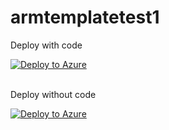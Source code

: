 # armtemplatetest1
<p>Deploy with code</p>
<a href="https://portal.azure.com/#create/Microsoft.Template/uri/https%3A%2F%2Fraw.githubusercontent.com%2Fparwejp%2Farmtemplatetest1%2Fdevelopment%2FDeployment%2Fazuredeploywithgitrepo.json" rel="nofollow"><img src="https://camo.githubusercontent.com/8305b5cc13691600fbda2c857999c4153bee5e43/68747470733a2f2f617a7572656465706c6f792e6e65742f6465706c6f79627574746f6e2e706e67" alt="Deploy to Azure" data-canonical-src="https://azuredeploy.net/deploybutton.png"></a>
<br />
<br />
<p>Deploy without code</p>
<a href="https://portal.azure.com/#create/Microsoft.Template/uri/https%3A%2F%2Fraw.githubusercontent.com%2Fparwejp%2Farmtemplatetest1%2Fdevelopment%2FDeployment%2Fazuredeploy.json" rel="nofollow"><img src="https://camo.githubusercontent.com/8305b5cc13691600fbda2c857999c4153bee5e43/68747470733a2f2f617a7572656465706c6f792e6e65742f6465706c6f79627574746f6e2e706e67" alt="Deploy to Azure" data-canonical-src="https://azuredeploy.net/deploybutton.png"></a>
